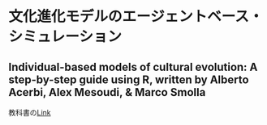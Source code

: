 # 文化進化モデルのエージェントベース・シミュレーション
## Individual-based models of cultural evolution: A step-by-step guide using R, written by Alberto Acerbi,  Alex Mesoudi, &amp;  Marco Smolla

教科書の<a href="https://acerbialberto.com/IBM-cultevo/index.html">Link</a>

